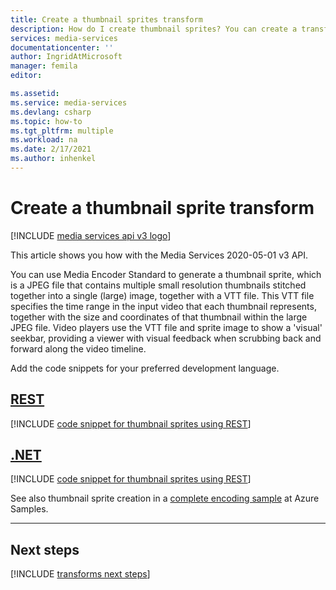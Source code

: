 ```yaml
---
title: Create a thumbnail sprites transform
description: How do I create thumbnail sprites? You can create a transform for a job that will generate thumbnail sprites for your videos.  This article shows you how.
services: media-services
documentationcenter: ''
author: IngridAtMicrosoft
manager: femila
editor: 

ms.assetid:
ms.service: media-services
ms.devlang: csharp
ms.topic: how-to
ms.tgt_pltfrm: multiple
ms.workload: na
ms.date: 2/17/2021
ms.author: inhenkel
---
```


# Create a thumbnail sprite transform

[!INCLUDE [media services api v3 logo](./includes/v3-hr.md)]

This article shows you how with the Media Services 2020-05-01 v3 API.

You can use Media Encoder Standard to generate a thumbnail sprite, which is a JPEG file that contains multiple small resolution thumbnails stitched together into a single (large) image, together with a VTT file. This VTT file specifies the time range in the input video that each thumbnail represents, together with the size and coordinates of that thumbnail within the large JPEG file. Video players use the VTT file and sprite image to show a 'visual' seekbar, providing a viewer with visual feedback when scrubbing back and forward along the video timeline.

Add the code snippets for your preferred development language.

## [REST](#tab/rest/)

[!INCLUDE [code snippet for thumbnail sprites using REST](./includes/task-create-thumb-sprites-rest.md)]

## [.NET](#tab/dotnet/)

[!INCLUDE [code snippet for thumbnail sprites using REST](./includes/task-create-thumb-sprites-dotnet.md)]

See also thumbnail sprite creation in a [complete encoding sample](https://github.com/Azure-Samples/media-services-v3-dotnet/blob/main/VideoEncoding/Encoding_SpriteThumbnail/Program.cs#L261-L287) at Azure Samples.

---

## Next steps

[!INCLUDE [transforms next steps](./includes/transforms-next-steps.md)]
